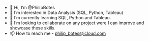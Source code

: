- 👋 Hi, I’m @PhilipBotes
- 👀 I’m interested in Data Analysis (SQL, Python, Tableau)
- 🌱 I’m currently learning SQL, Python and Tableau. 
- 💞️ I’m looking to collaborate on any project were I can improve and showcase these skills.
- 📫 How to reach me - philip_botes@icloud.com

<!---
PhilipBotes/PhilipBotes is a ✨ special ✨ repository because its `README.md` (this file) appears on your GitHub profile.
You can click the Preview link to take a look at your changes.
--->
